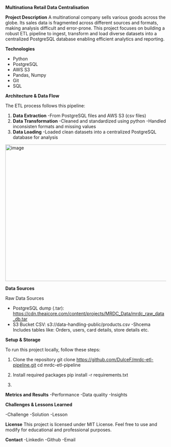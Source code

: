 **Multinationa Retail Data Centralisation**

**Project Description**
A multinational company sells various goods across the globe. Its sales data is fragmented across different sources and formats, making analysis difficult and error-prone. This project focuses on building a robust ETL pipeline to ingest, transform and load diverse datasets into a centralized PostgreSQL database enabling efficient analytics and reporting.

**Technologies**

- Python
- PostgreSQL
- AWS S3
- Pandas, Numpy
- Git
- SQL

**Architecture & Data Flow**

The ETL process follows this pipeline:

1. **Data Extraction**
   -From PostgreSQL files and AWS S3 (csv files)
2. **Data Transformation**
   -Cleaned and standardized using python 
   -Handled inconsisten formats and missing values
3. **Data Loading**
   -Loaded clean datasets into a centralized PostgreSQL database for analysis

<img width="785" height="428" alt="image" src="https://github.com/user-attachments/assets/6149628b-6284-4e60-b699-d3ebe2356067" />

**Data Sources**

Raw Data Sources
  - PostgreSQL dump (.tar): https://cdn.theaicore.com/content/projects/MRDC_Data/mrdc_raw_data_db.tar
  - S3 Bucket CSV: s3://data-handling-public/products.csv
-Shcema
Includes tables like: Orders, users, card details, store details etc.

**Setup & Storage**

To run this project locally, follow these steps:

1. Clone the repository
git clone https://github.com/DulceF/mrdc-etl-pipeline.git
cd mrdc-etl-pipeline

2. Install required packages
   pip install -r requirements.txt

3. 

**Metrics and Results**
-Performance
-Data quality
-Insights

**Challenges & Lessons Learned**

-Challenge
-Solution
-Lesson

**License**
This project is licensed under MIT License. 
Feel free to use and modify for educational and professional purposes.

**Contact**
-Linkedin
-Github
-Email



